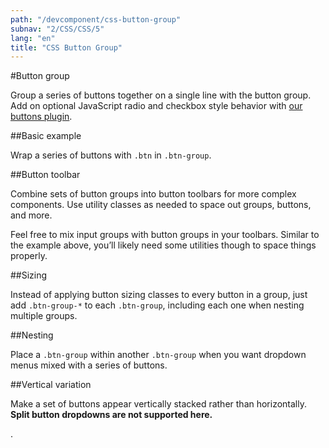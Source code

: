 ```yaml
---
path: "/devcomponent/css-button-group"
subnav: "2/CSS/CSS/5"
lang: "en"
title: "CSS Button Group"
---
```


#Button group

Group a series of buttons together on a single line with the button group. Add on optional JavaScript radio and checkbox style behavior with [our buttons plugin](/components/buttons/#button-plugin).

##Basic example

Wrap a series of buttons with `.btn` in `.btn-group`.
<htmlbuttongroupexample1 />

##Button toolbar

Combine sets of button groups into button toolbars for more complex components. Use utility classes as needed to space out groups, buttons, and more.
<htmlbuttongroupexample2 />

Feel free to mix input groups with button groups in your toolbars. Similar to the example above, you’ll likely need some utilities though to space things properly.
<htmlbuttongroupexample3 />

##Sizing

Instead of applying button sizing classes to every button in a group, just add `.btn-group-*` to each `.btn-group`, including each one when nesting multiple groups.
<htmlbuttongroupexample4 />

##Nesting

Place a `.btn-group` within another `.btn-group` when you want dropdown menus mixed with a series of buttons.
<htmlbuttongroupexample5 />

##Vertical variation

Make a set of buttons appear vertically stacked rather than horizontally. **Split button dropdowns are not supported here.**
<htmlbuttongroupexample6 />

.
<htmlbuttongroupexample7 />
